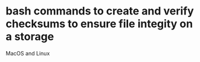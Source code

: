 # bash commands to create and verify checksums to ensure file integity on a storage

MacOS and Linux
